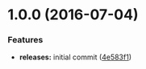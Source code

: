 <a name="1.0.0"></a>
# 1.0.0 (2016-07-04)


### Features

* **releases:** initial commit ([4e583f1](https://github.com/hypeJunction/WP-elgg-bridge/commit/4e583f1))



